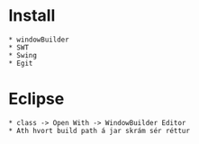 # Install 
    
    * windowBuilder
    * SWT
    * Swing
    * Egit

# Eclipse

    * class -> Open With -> WindowBuilder Editor
    * Ath hvort build path á jar skrám sér réttur
    
